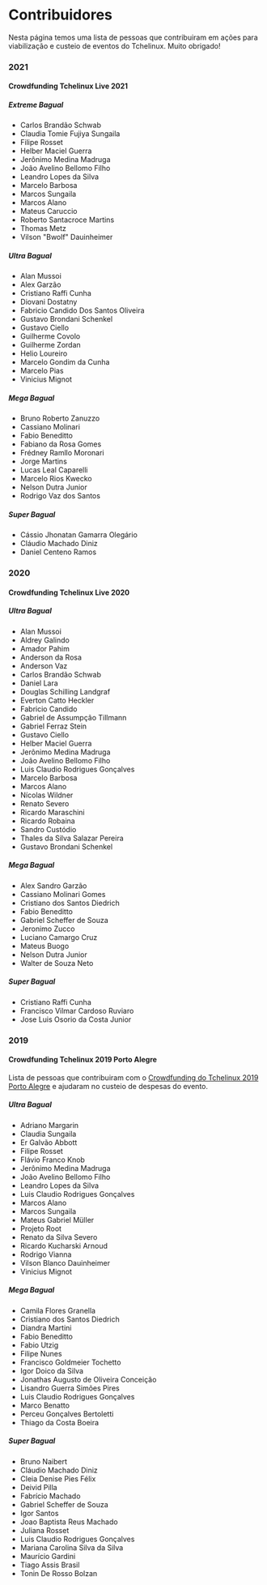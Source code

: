 # Contribuidores 

Nesta página temos uma lista de pessoas que contribuiram em ações para viabilização e custeio de eventos do Tchelinux. Muito obrigado!

### 2021

#### Crowdfunding Tchelinux Live 2021

##### Extreme Bagual
- Carlos Brandão Schwab
- Claudia Tomie Fujiya Sungaila
- Filipe Rosset
- Helber Maciel Guerra
- Jerônimo Medina Madruga
- João Avelino Bellomo Filho
- Leandro Lopes da Silva
- Marcelo Barbosa
- Marcos Sungaila
- Marcos Alano 
- Mateus Caruccio 
- Roberto Santacroce Martins
- Thomas Metz
- Vilson "Bwolf" Dauinheimer

##### Ultra Bagual
- Alan Mussoi
- Alex Garzão
- Cristiano Raffi Cunha
- Diovani Dostatny
- Fabricio Candido Dos Santos Oliveira
- Gustavo Brondani Schenkel
- Gustavo Ciello
- Guilherme Covolo
- Guilherme Zordan
- Helio Loureiro
- Marcelo Gondim da Cunha
- Marcelo Pias
- Vinicius Mignot

##### Mega Bagual
- Bruno Roberto Zanuzzo
- Cassiano Molinari
- Fabio Beneditto
- Fabiano da Rosa Gomes
- Frédney Ramllo Moronari
- Jorge Martins
- Lucas Leal Caparelli
- Marcelo Rios Kwecko
- Nelson Dutra Junior
- Rodrigo Vaz dos Santos

##### Super Bagual
- Cássio Jhonatan Gamarra Olegário
- Cláudio Machado Diniz
- Daniel Centeno Ramos

### 2020

#### Crowdfunding Tchelinux Live 2020

##### Ultra Bagual
- Alan Mussoi
- Aldrey Galindo 
- Amador Pahim
- Anderson da Rosa
- Anderson Vaz
- Carlos Brandão Schwab
- Daniel Lara
- Douglas Schilling Landgraf
- Everton Catto Heckler
- Fabricio Candido
- Gabriel de Assumpção Tillmann
- Gabriel Ferraz Stein
- Gustavo Ciello
- Helber Maciel Guerra
- Jerônimo Medina Madruga
- João Avelino Bellomo Filho
- Luis Claudio Rodrigues Gonçalves
- Marcelo Barbosa
- Marcos Alano
- Nícolas Wildner
- Renato Severo
- Ricardo Maraschini
- Ricardo Robaina
- Sandro Custódio
- Thales da Silva Salazar Pereira
- Gustavo Brondani Schenkel
 
##### Mega Bagual
- Alex Sandro Garzão
- Cassiano Molinari Gomes
- Cristiano dos Santos Diedrich
- Fabio Beneditto
- Gabriel Scheffer de Souza
- Jeronimo Zucco
- Luciano Camargo Cruz
- Mateus Buogo
- Nelson Dutra Junior
- Walter de Souza Neto

##### Super Bagual
- Cristiano Raffi Cunha
- Francisco Vilmar Cardoso Ruviaro
- Jose Luis Osorio da Costa Junior

### 2019

#### Crowdfunding Tchelinux 2019 Porto Alegre

Lista de pessoas que contribuiram com o [Crowdfunding do Tchelinux 2019 Porto Alegre](https://wiki.tchelinux.org/#!crowdfunding/2019/index.md) e ajudaram no custeio de despesas do evento.

##### Ultra Bagual
- Adriano Margarin 
- Claudia Sungaila
- Er Galvão Abbott
- Filipe Rosset
- Flávio Franco Knob
- Jerônimo Medina Madruga
- João Avelino Bellomo Filho
- Leandro Lopes da Silva
- Luis Claudio Rodrigues Gonçalves
- Marcos Alano
- Marcos Sungaila
- Mateus Gabriel Müller
- Projeto Root
- Renato da Silva Severo
- Ricardo Kucharski Arnoud
- Rodrigo Vianna
- Vilson Blanco Dauinheimer
- Vinicius Mignot

##### Mega Bagual
- Camila Flores Granella
- Cristiano dos Santos Diedrich
- Diandra Martini
- Fabio Beneditto
- Fabio Utzig
- Filipe Nunes
- Francisco Goldmeier Tochetto
- Igor Doico da Silva
- Jonathas Augusto de Oliveira Conceição
- Lisandro Guerra Simões Pires
- Luis Claudio Rodrigues Gonçalves
- Marco Benatto
- Perceu Gonçalves Bertoletti
- Thiago da Costa Boeira

##### Super Bagual
- Bruno Naibert
- Cláudio Machado Diniz
- Cleia Denise Pies Félix
- Deivid Pilla
- Fabrício Machado 
- Gabriel Scheffer de Souza
- Igor Santos
- Joao Baptista Reus Machado
- Juliana Rosset
- Luis Claudio Rodrigues Gonçalves
- Mariana Carolina Silva da Silva
- Maurício Gardini
- Tiago Assis Brasil
- Tonin De Rosso Bolzan
